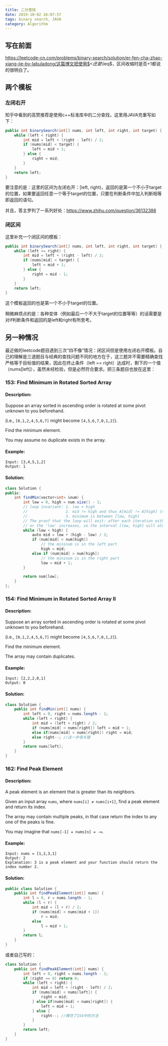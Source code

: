 ```yaml
---
title: 二分查找
date: 2019-10-02 16:07:57
tags: binary search, JAVA
category: Algorithm
---
```


## 写在前面

https://leetcode-cn.com/problems/binary-search/solution/er-fen-cha-zhao-xiang-jie-by-labuladong/这篇博文把使用$<$还是$\leq$，区间收缩时是否+1都说的很明白了。

## 两个模板

### 左闭右开

知乎中看到的高赞推荐是使用c++标准库<algorithm>中的二分查找，这里用JAVA充重写如下：

```java
public int binarySearch(int[] nums, int left, int right, int target) {
    while (left < right) {
        int mid = left + (right - left) / 2;
        if (nums[mid] < target) {
            left = mid + 1;
        } else {
            right = mid;
        }
    }
    return left;
}
```

要注意的是：这里的区间为左闭右开：[left, right)，返回的是第一个不小于target的位置，如果要返回任意一个等于target的位置，只要在判断条件中加入判断相等即返回的语句。

并且，答主罗列了一系列好处：https://www.zhihu.com/question/36132386

### 闭区间

这里补充一个闭区间的模板：

```java
public int binarySearch(int[] nums, int left, int right, int target) {
    while (left <= right) {
        int mid = left + (right - left) / 2;
        if (nums[mid] < target) {
            left = mid + 1;
        } else {
            right = mid - 1;
        }
    }
    return left;
}
```

这个模板返回的也是第一个不小于target的位置。

稍微麻烦点的是：各种变体（例如最后一个不大于target的位置等等）的话需要是对if判断条件和返回的是left和right有所思考。

## 另一种情况

最近做的leetcode题目遇到三次“四不像”情况：闭区间但是使用左闭右开模板。自己的理解是三道题目与经典的查找问题不同的地方在于，这三题并不需要精确查找严格等于目标值的结果，因此在终止条件（left == right）达成时，剩下的一个值（nums[left]），虽然未经检验，但是必然符合要求。把三条题目也放在这里：

### 153: Find Minimum in Rotated Sorted Array

#### Description:

Suppose an array sorted in ascending order is rotated at some pivot unknown to you beforehand.

(i.e.,  `[0,1,2,4,5,6,7]` might become  `[4,5,6,7,0,1,2]`).

Find the minimum element.

You may assume no duplicate exists in the array.

#### Example:

```
Input: [3,4,5,1,2] 
Output: 1
```

#### Solution:

```java
class Solution {
public:
    int findMin(vector<int> &num) {
        int low = 0, high = num.size() - 1;
        // loop invariant: 1. low < high
        //                 2. mid != high and thus A[mid] != A[high] (no duplicate exists)
        //                 3. minimum is between [low, high]
        // The proof that the loop will exit: after each iteration either the 'high' decreases
        // or the 'low' increases, so the interval [low, high] will always shrink.
        while (low < high) {
            auto mid = low + (high - low) / 2;
            if (num[mid] < num[high])
                // the mininum is in the left part
                high = mid;
            else if (num[mid] > num[high])
                // the mininum is in the right part
                low = mid + 1;
        }

        return num[low];
    }
};
```

### 154: Find Minimum in Rotated Sorted Array II

#### Description:

Suppose an array sorted in ascending order is rotated at some pivot unknown to you beforehand.

(i.e.,  `[0,1,2,4,5,6,7]` might become  `[4,5,6,7,0,1,2]`).

Find the minimum element.

The array may contain duplicates.

#### Example:

```
Input: [2,2,2,0,1]
Output: 0
```

#### Solution:

```java
class Solution {
    public int findMin(int[] nums) {
        int left = 0, right = nums.length - 1;
        while (left < right) {
            int mid = (left + right) / 2;
            if (nums[mid] > nums[right]) left = mid + 1;
            else if(nums[mid] < nums[right]) right = mid;
            else right--; //这一步很关键
        }
        return nums[left];
    }
}
```



### 162: Find Peak Element

#### Description:

A peak element is an element that is greater than its neighbors.

Given an input array `nums`, where `nums[i] ≠ nums[i+1]`, find a peak element and return its index.

The array may contain multiple peaks, in that case return the index to any one of the peaks is fine.

You may imagine that `nums[-1] = nums[n] = -∞`.

#### Example:

```
Input: nums = [1,2,3,1]
Output: 2
Explanation: 3 is a peak element and your function should return the index number 2.
```

#### Solution:

```java
public class Solution {
	public int findPeakElement(int[] nums) {
        int l = 0, r = nums.length - 1;
        while (l < r) {
            int mid = (l + r) / 2;
            if (nums[mid] > nums[mid + 1])
                r = mid;
            else
                l = mid + 1;
        }
        return l;
    }
}
```

或者自己写的：

```java
class Solution {
    public int findPeakElement(int[] nums) {
        int left = 0, right = nums.length - 1;
        if (right == 0) return 0;
        while (left < right) {
            int mid = left + (right - left) / 2;
            if (nums[mid] < nums[left]) {
                right = mid;
            } else if(nums[mid] < nums[right]) {
                left = mid + 1;
            } else {
                right--; //模仿了154中的方法
            }
        }
        return left;
    }
}
```

